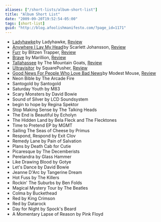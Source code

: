 ```yaml
---
aliases: ["/short-lists/album-short-list"]
title: "Album Short List"
date: "2009-09-20T19:52:54-05:00"
tags: [short-list]
guid: "http://blog.afoolishmanifesto.com/?page_id=1171"
---
```

- <a href="https://www.amazon.com/gp/product/B001FBPS3C/ref=as_li_tl?ie=UTF8&camp=1789&creative=9325&creativeASIN=B001FBPS3C&linkCode=as2&tag=afoolishmanif-20&linkId=35ed26f2dc31865880bdf911f7e08b7e">Ladyhawke</a><img src="//ir-na.amazon-adsystem.com/e/ir?t=afoolishmanif-20&l=am2&o=1&a=B001FBPS3C" width="1" height="1" border="0" alt="" style="border:none !important; margin:0px !important;" />by Ladyhawke, [Review](/archives/883)
- <a href="https://www.amazon.com/gp/product/B0014IH1N6/ref=as_li_tl?ie=UTF8&camp=1789&creative=9325&creativeASIN=B0014IH1N6&linkCode=as2&tag=afoolishmanif-20&linkId=bcd11fa7e43c8fe356e79f566c9f5589">Anywhere I Lay My Head</a><img src="//ir-na.amazon-adsystem.com/e/ir?t=afoolishmanif-20&l=am2&o=1&a=B0014IH1N6" width="1" height="1" border="0" alt="" style="border:none !important; margin:0px !important;" />by Scarlett Johansson, [Review](/archives/564)
- <a href="https://www.amazon.com/gp/product/B001CVCBBW/ref=as_li_tl?ie=UTF8&camp=1789&creative=9325&creativeASIN=B001CVCBBW&linkCode=as2&tag=afoolishmanif-20&linkId=2799ca7a36c4d29402378e4072337797">Furr</a><img src="//ir-na.amazon-adsystem.com/e/ir?t=afoolishmanif-20&l=am2&o=1&a=B001CVCBBW" width="1" height="1" border="0" alt="" style="border:none !important; margin:0px !important;" /> by Blitzen Trapper, [Review](/archives/491)
- <a href="https://www.amazon.com/gp/product/B000008I4Z/ref=as_li_tl?ie=UTF8&camp=1789&creative=9325&creativeASIN=B000008I4Z&linkCode=as2&tag=afoolishmanif-20&linkId=d0e89f2e387dfb5c1669b4e05560d0f2">Brave</a><img src="//ir-na.amazon-adsystem.com/e/ir?t=afoolishmanif-20&l=am2&o=1&a=B000008I4Z" width="1" height="1" border="0" alt="" style="border:none !important; margin:0px !important;" /> by Marillion, [Review](/archives/121)
- <a href="https://www.amazon.com/gp/product/B00006YXH6/ref=as_li_tl?ie=UTF8&camp=1789&creative=9325&creativeASIN=B00006YXH6&linkCode=as2&tag=afoolishmanif-20&linkId=1582d147210015f307b58ce0860e04a9">Tallahassee</a><img src="//ir-na.amazon-adsystem.com/e/ir?t=afoolishmanif-20&l=am2&o=1&a=B00006YXH6" width="1" height="1" border="0" alt="" style="border:none !important; margin:0px !important;" /> by The Mountain Goats, [Review](/archives/123)
- <a href="https://www.amazon.com/gp/product/B0001E70BM/ref=as_li_tl?ie=UTF8&camp=1789&creative=9325&creativeASIN=B0001E70BM&linkCode=as2&tag=afoolishmanif-20&linkId=1e0e2665b71dd45534051c5c90fc95f5">Ultravisitor</a><img src="//ir-na.amazon-adsystem.com/e/ir?t=afoolishmanif-20&l=am2&o=1&a=B0001E70BM" width="1" height="1" border="0" alt="" style="border:none !important; margin:0px !important;" /> by SquarePusher, [Review](/archives/162)
- <a href="https://www.amazon.com/gp/product/B0001M7P78/ref=as_li_tl?ie=UTF8&camp=1789&creative=9325&creativeASIN=B0001M7P78&linkCode=as2&tag=afoolishmanif-20&linkId=3ce67917d4a7d2261dfa84c127c25bf7">Good News For People Who Love Bad News</a><img src="//ir-na.amazon-adsystem.com/e/ir?t=afoolishmanif-20&l=am2&o=1&a=B0001M7P78" width="1" height="1" border="0" alt="" style="border:none !important; margin:0px !important;" />by Modest Mouse, [Review](/archives/160)
- Neon Bible by The Arcade Fire
- Santogold by Santogold
- Saturday Youth by M83
- Scary Monsters by David Bowie
- Sound of Silver by LCD Soundsystem
- begin to hope by Regina Spektor
- Stop Making Sense by The Talking Heads
- The End is Beautiful by Echolyn
- The Hidden Land by Bela Fleck and The Flecktones
- Time to Pretend EP by MGMT
- Sailing The Seas of Cheese by Primus
- Respond, Respond by Exit Clov
- Remedy Lane by Pain of Salvation
- Plans by Death Cab for Cutie
- Picaresque by The Decemberists
- Perelandra by Glass Hammer
- Like Drawing Blood by Gotye
- Let's Dance by David Bowie
- Jeanne D'Arc by Tangerine Dream
- Hot Fuss by The Killers
- Rockin' The Suburbs by Ben Folds
- Magical Mystery Tour by The Beatles
- Colma by Buckethead
- Red by King Crimson
- Red by Datarock
- Day for Night by Spock's Beard
- A Momentary Lapse of Reason by Pink Floyd
